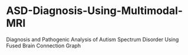 # ASD-Diagnosis-Using-Multimodal-MRI
Diagnosis and Pathogenic Analysis of Autism Spectrum Disorder Using Fused Brain Connection Graph
